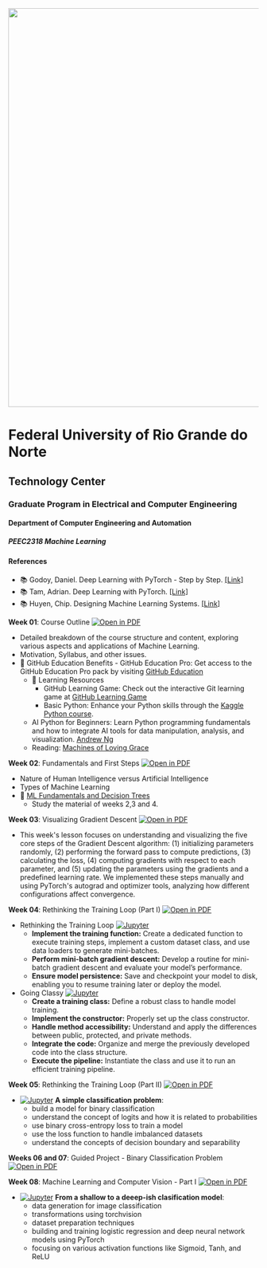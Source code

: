 
<center><img width="800" src="images/ct.jpeg"></center>

# Federal University of Rio Grande do Norte
## Technology Center
### Graduate Program in Electrical and Computer Engineering
#### Department of Computer Engineering and Automation 
##### PEEC2318 Machine Learning

#### References

- :books: Godoy, Daniel. Deep Learning with PyTorch - Step by Step. [[Link]](https://pytorchstepbystep.com/)
- :books: Tam, Adrian. Deep Learning with PyTorch. [[Link]](https://machinelearningmastery.com/deep-learning-with-pytorch/)
- :books: Huyen, Chip. Designing Machine Learning Systems. [[Link]](https://www.oreilly.com/library/view/designing-machine-learning/9781098107956/)


**Week 01**: Course Outline [![Open in PDF](https://img.shields.io/badge/-PDF-EC1C24?style=flat-square&logo=adobeacrobatreader)](https://github.com/ivanovitchm/ppgeec2318/blob/main/lessons/week01/outline.pdf)
- Detailed breakdown of the course structure and content, exploring various aspects and applications of Machine Learning.
- Motivation, Syllabus, and other issues.
-  🎉 GitHub Education Benefits
        - GitHub Education Pro: Get access to the GitHub Education Pro pack by visiting [GitHub Education](https://education.github.com/pack)
    - 📖 Learning Resources 
        - GitHub Learning Game: Check out the interactive Git learning game at [GitHub Learning Game](https://learngitbranching.js.org/)
        - Basic Python: Enhance your Python skills through the [Kaggle Python course](https://www.kaggle.com/learn/python).
    - AI Python for Beginners: Learn Python programming fundamentals and how to integrate AI tools for data manipulation, analysis, and visualization. [Andrew Ng](https://www.deeplearning.ai/short-courses/ai-python-for-beginners/)
    - Reading: [Machines of Loving Grace](https://darioamodei.com/machines-of-loving-grace)

**Week 02**: Fundamentals and First Steps [![Open in PDF](https://img.shields.io/badge/-PDF-EC1C24?style=flat-square&logo=adobeacrobatreader)](https://github.com/ivanovitchm/ppgeec2318/blob/main/lessons/week02/week02.pdf)
- Nature of Human Intelligence versus Artificial Intelligence
- Types of Machine Learning
- :movie_camera: [ML Fundamentals and Decision Trees](https://github.com/ivanovitchm/ppgeecmachinelearning)
    - Study the material of weeks 2,3 and 4.

**Week 03**: Visualizing Gradient Descent [![Open in PDF](https://img.shields.io/badge/-PDF-EC1C24?style=flat-square&logo=adobeacrobatreader)](https://github.com/ivanovitchm/ppgeec2318/blob/main/lessons/week03/week03.pdf)
- This week's lesson focuses on understanding and visualizing the five core steps of the Gradient Descent algorithm: (1) initializing parameters randomly, (2) performing the forward pass to compute predictions, (3) calculating the loss, (4) computing gradients with respect to each parameter, and (5) updating the parameters using the gradients and a predefined learning rate. We implemented these steps manually and using PyTorch's autograd and optimizer tools, analyzing how different configurations affect convergence.


**Week 04**: Rethinking the Training Loop (Part I) [![Open in PDF](https://img.shields.io/badge/-PDF-EC1C24?style=flat-square&logo=adobeacrobatreader)](https://github.com/ivanovitchm/ppgeec2318/blob/main/lessons/week04/week04.pdf)

- Rethinking the Training Loop [![Jupyter](https://img.shields.io/badge/-Notebook-191A1B?style=flat-square&logo=jupyter)](https://github.com/ivanovitchm/ppgeec2318/blob/main/lessons/week04/week04a.ipynb)
    - **Implement the training function:** Create a dedicated function to execute training steps, implement a custom dataset class, and use data loaders to generate mini-batches.
    - **Perform mini-batch gradient descent:** Develop a routine for mini-batch gradient descent and evaluate your model’s performance.
    - **Ensure model persistence:** Save and checkpoint your model to disk, enabling you to resume training later or deploy the model.
- Going Classy [![Jupyter](https://img.shields.io/badge/-Notebook-191A1B?style=flat-square&logo=jupyter)](https://github.com/ivanovitchm/ppgeec2318/blob/main/lessons/week04/week4b.ipynb)
    - **Create a training class:** Define a robust class to handle model training.
    - **Implement the constructor:** Properly set up the class constructor.
    - **Handle method accessibility:** Understand and apply the differences between public, protected, and private methods.
    - **Integrate the code:** Organize and merge the previously developed code into the class structure.
    - **Execute the pipeline:** Instantiate the class and use it to run an efficient training pipeline.

**Week 05**: Rethinking the Training Loop (Part II) [![Open in PDF](https://img.shields.io/badge/-PDF-EC1C24?style=flat-square&logo=adobeacrobatreader)](https://github.com/ivanovitchm/ppgeec2318/blob/main/lessons/week05/week05.pdf)

- [![Jupyter](https://img.shields.io/badge/-Notebook-191A1B?style=flat-square&logo=jupyter)](https://github.com/ivanovitchm/ppgeec2318/blob/main/lessons/week05/week05c.ipynb) **A simple classification problem**:
    - build a model for binary classification
    - understand the concept of logits and how it is related to probabilities
    - use binary cross-entropy loss to train a model
    - use the loss function to handle imbalanced datasets
    - understand the concepts of decision boundary and separability

**Weeks 06 and 07**: Guided Project - Binary Classification Problem [![Open in PDF](https://img.shields.io/badge/-PDF-EC1C24?style=flat-square&logo=adobeacrobatreader)](https://github.com/ivanovitchm/ppgeec2318/blob/main/lessons/week0607/Project01.pdf)

**Week 08**: Machine Learning and Computer Vision - Part I [![Open in PDF](https://img.shields.io/badge/-PDF-EC1C24?style=flat-square&logo=adobeacrobatreader)](https://github.com/ivanovitchm/ppgeec2318/blob/main/lessons/week08/Week08.pdf)
- [![Jupyter](https://img.shields.io/badge/-Notebook-191A1B?style=flat-square&logo=jupyter)](https://github.com/ivanovitchm/ppgeec2318/blob/main/lessons/week08/Week08.ipynb) **From a shallow to a deeep-ish clasification model**:
    - data generation for image classification
    - transformations using torchvision
    - dataset preparation techniques
    - building and training logistic regression and deep neural network models using PyTorch
    - focusing on various activation functions like Sigmoid, Tanh, and ReLU

    